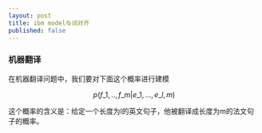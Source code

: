 ```yaml
---
layout: post
title: ibm model与词对齐
published: false
---
```


### 机器翻译

在机器翻译问题中，我们要对下面这个概率进行建模

$$
p(f\_1,..,f\_m|e\_1,...,e\_l,m)
$$

这个概率的含义是：给定一个长度为l的英文句子，他被翻译成长度为m的法文句子的概率。
